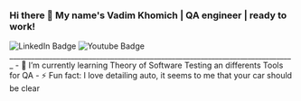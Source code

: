 ### Hi there 👋 My name's Vadim Khomich | QA engineer | ready to work!
<div id="badges">
  <img src="https://img.shields.io/badge/LinkedIn-blue?style=for-the-badge&logo=linkedin&logoColor=white" alt="LinkedIn Badge"/>
  <img src="https://img.shields.io/badge/YouTube-red?style=for-the-badge&logo=youtube&logoColor=white" alt="Youtube Badge"/>
_______________________________________________________________________________
- 🌱 I’m currently learning Theory of Software Testing an differents Tools for QA 
- ⚡ Fun fact: I love detailing auto, it seems to me that your car should be clear 

